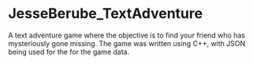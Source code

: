 # JesseBerube_TextAdventure

A text adventure game where the objective is to find your friend who has mysteriously gone missing. The game was written using C++, with JSON being used for the for the game data.

